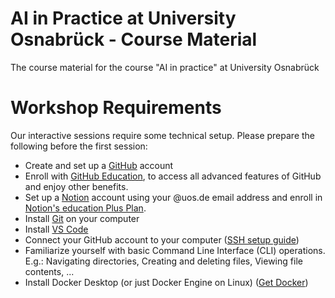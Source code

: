 # AI in Practice at University Osnabrück - Course Material
The course material for the course "AI in practice" at University Osnabrück

# Workshop Requirements
Our interactive sessions require some technical setup. Please prepare the following before the first session:
- Create and set up a [GitHub](https://github.com/) account
- Enroll with [GitHub Education](https://github.com/education), to access all advanced features of GitHub and enjoy other benefits.
- Set up a [Notion](https://www.notion.so/) account using your @uos.de email address and enroll in [Notion's education Plus Plan](https://www.notion.so/githubstudentpack).
- Install [Git](https://git-scm.com/) on your computer
- Install [VS Code](https://code.visualstudio.com/Download)
- Connect your GitHub account to your computer ([SSH setup guide](https://docs.github.com/en/authentication/connecting-to-github-with-ssh/generating-a-new-ssh-key-and-adding-it-to-the-ssh-agent))
- Familiarize yourself with basic Command Line Interface (CLI) operations. E.g.: Navigating directories, Creating and deleting files, Viewing file contents, ...
- Install Docker Desktop (or just Docker Engine on Linux) ([Get Docker](https://docs.docker.com/get-started/get-docker))